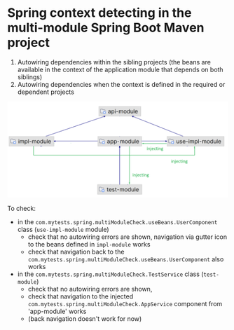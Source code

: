 # Spring context detecting in the multi-module Spring Boot Maven project


1. Autowiring dependencies within the sibling projects (the beans are available in the context of the application module that depends on both siblings)
2. Autowiring dependencies when the context is defined in the required or dependent projects

![img.png](img.png)


To check:

- in the `com.mytests.spring.multiModuleCheck.useBeans.UserComponent` class (`use-impl-module` module)
    - check that no autowiring errors are shown, navigation via gutter icon to the beans defined in `impl-module` works
    - check that navigation back to the `com.mytests.spring.multiModuleCheck.useBeans.UserComponent` also works
- in the `com.mytests.spring.multiModuleCheck.TestService` class (`test-module`)
    - check that no autowiring errors are shown, 
    - check that navigation to the injected `com.mytests.spring.multiModuleCheck.AppService` component from 'app-module' works
    - (back navigation doesn't work for now)
